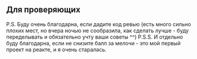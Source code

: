 

## Для проверяющих

P.S. Буду очень благодарна, если дадите код ревью 
(есть много сильно плохих мест, но вчера ночью не сообразила, 
как сделать лучше - буду переделывать и обязательно учту ваши советы ^^)
P.S.S. И отдельно буду благодарна, если не снизите балл за мелочи - это мой первый проект на реакте, и я очень старалась.